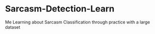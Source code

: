 # Sarcasm-Detection-Learn
Me Learning about Sarcasm Classification through practice with a large dataset

